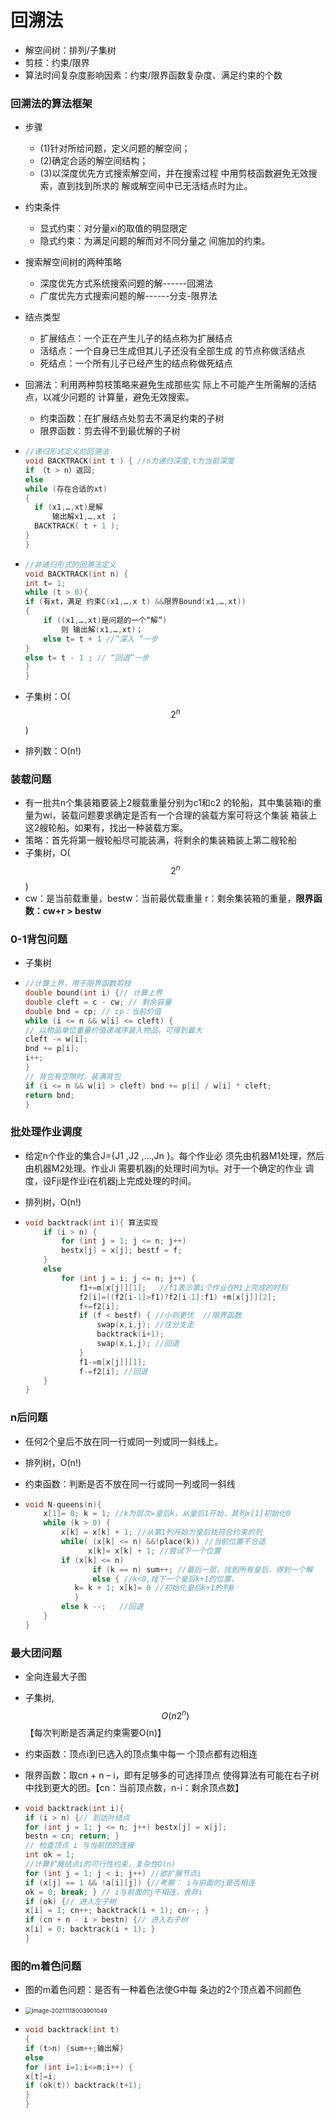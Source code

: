 # 回溯法

- 解空间树：排列/子集树
- 剪枝：约束/限界
- 算法时间复杂度影响因素：约束/限界函数复杂度、满足约束的个数

### 回溯法的算法框架

- 步骤
  
  - (1)针对所给问题，定义问题的解空间； 
  - (2)确定合适的解空间结构；
  -  (3)以深度优先方式搜索解空间，并在搜索过程 中用剪枝函数避免无效搜索，直到找到所求的 解或解空间中已无活结点时为止。
  
- 约束条件
  
  - 显式约束：对分量xi的取值的明显限定
  - 隐式约束：为满足问题的解而对不同分量之 间施加的约束。
  
- 搜索解空间树的两种策略
  - 深度优先方式系统搜索问题的解------回溯法
  - 广度优先方式搜索问题的解------分支-限界法

- 结点类型
  - 扩展结点：一个正在产生儿子的结点称为扩展结点
  - 活结点：一个自身已生成但其儿子还没有全部生成 的节点称做活结点
  -  死结点：一个所有儿子已经产生的结点称做死结点

- 回溯法：利用两种剪枝策略来避免生成那些实 际上不可能产生所需解的活结点，以减少问题的 计算量，避免无效搜索。
  - 约束函数：在扩展结点处剪去不满足约束的子树
  - 限界函数：剪去得不到最优解的子树

- ```c++
  //递归形式定义的回溯法
  void BACKTRACK(int t ) { //n为递归深度,t为当前深度
  if （t > n）返回;
  else
  while (存在合适的xt) 
  { 
  	if (x1,…,xt)是解
  		输出解x1,…,xt ；
  	BACKTRACK( t + 1 );
  }
  }
  ```

- ```C++
  //非递归形式的回溯法定义
  void BACKTRACK(int n) {
  int t= 1;
  while (t > 0){
  if (有xt，满足 约束C(x1,…,x t) &&限界Bound(x1,…,xt))
  { 
      if ((x1,…,xt)是问题的一个“解”)
          则 输出解(x1,…,xt)；
      else t= t + 1 //“深入 ”一步
  }
  else t= t - 1 ; // “回退”一步
  }
  }
  
  ```

  

- 子集树：O($$2^n$$)

- 排列数：O(n!)

### 装载问题

- 有一批共n个集装箱要装上2艘载重量分别为c1和c2 的轮船，其中集装箱i的重量为wi，装载问题要求确定是否有一个合理的装载方案可将这个集装 箱装上这2艘轮船。如果有，找出一种装载方案。
- 策略：首先将第一艘轮船尽可能装满，将剩余的集装箱装上第二艘轮船
- 子集树，O($$2^n$$)
- cw：是当前载重量，bestw：当前最优载重量   r：剩余集装箱的重量，**限界函数：cw+r > bestw**

### 0-1背包问题

- 子集树

- ```c++
  //计算上界，用于限界函数剪枝
  double bound(int i) {// 计算上界
  double cleft = c - cw; // 剩余容量
  double bnd = cp; // cp：当前价值
  while (i <= n && w[i] <= cleft) { 
  // 以物品单位重量价值递减序装入物品，可得到最大
  cleft -= w[i];
  bnd += p[i];
  i++;
  } 
  // 背包有空隙时，装满背包
  if (i <= n && w[i] > cleft) bnd += p[i] / w[i] * cleft;
  return bnd;
  }
  
  ```

### 批处理作业调度

- 给定n个作业的集合J={J1 ,J2 ,…,Jn }。每个作业必 须先由机器M1处理，然后由机器M2处理。作业Ji 需要机器j的处理时间为tji。对于一个确定的作业 调度，设Fji是作业i在机器j上完成处理的时间。

- 排列树，O(n!)

- ```C++
  void backtrack(int i){ 算法实现
      if (i > n) {
          for (int j = 1; j <= n; j++)
          bestx[j] = x[j]; bestf = f;
      } 
      else
          for (int j = i; j <= n; j++) {
              f1+=m[x[j]][1];   //f1表示第i个作业在M1上完成的时刻
              f2[i]=((f2[i-1]>f1)?f2[i-1]:f1) +m[x[j]][2];
              f+=f2[i];  
              if (f < bestf) { //小则更优  //限界函数
                  swap(x,i,j); //往分支走
                  backtrack(i+1);
                  swap(x,i,j); //回退
              }
              f1-=m[x[j]][1]; 
              f-=f2[i]; //回退 
      }
  }
  
  ```

  

### n后问题

- 任何2个皇后不放在同一行或同一列或同一斜线上。

- 排列树，O(n!)

- 约束函数：判断是否不放在同一行或同一列或同一斜线

- ```c++
  void N-queens(n){
      x[1]= 0; k = 1; //k为层次=皇后k，从皇后1开始，其列x[1]初始化0
      while (k > 0) { 
          x[k] = x[k] + 1; //从第1列开始为皇后找符合约束的列
          while( (x[k] <= n) &&!place(k)) //当前位置不合适
         	 	x[k]= x[k] + 1; //尝试下一个位置
          if (x[k] <= n) 
         		 if (k == n) sum++; //最后一层，找到所有皇后，得到一个解
         		 else { //k<0,找下一个皇后k+1的位置，
          	 k= k + 1; x[k]= 0 //初始化皇后k+1的列0
          	 } 
          else k --;   //回退
      } 
  }
  ```

### 最大团问题

- 全向连最大子图

- 子集树,$$O(n2^n)$$ 【每次判断是否满足约束需要O(n)】

- 约束函数：顶点i到已选入的顶点集中每一 个顶点都有边相连

- 限界函数：取cn + n – i，即有足够多的可选择顶点 使得算法有可能在右子树中找到更大的团。【cn：当前顶点数，n-i：剩余顶点数】

- ```c++
  void backtrack(int i){
  if (i > n) {// 到达叶结点
  for (int j = 1; j <= n; j++) bestx[j] = x[j];
  bestn = cn; return; }
  // 检查顶点 i 与当前团的连接
  int ok = 1;
  //计算扩展结点i的可行性约束，复杂性O(n) 
  for (int j = 1; j < i; j++) //欲扩展节点i
  if (x[j] == 1 && !a[i][j]) {//考察： i与前面的j是否相连
  ok = 0; break; } // i与前面的j不相连，舍弃i
  if (ok) {// 进入左子树
  x[i] = 1; cn++; backtrack(i + 1); cn--; }
  if (cn + n - i > bestn) {// 进入右子树
  x[i] = 0; backtrack(i + 1); }
  }
  ```

  

### 图的m着色问题

- 图的m着色问题：是否有一种着色法使G中每 条边的2个顶点着不同颜色

- <img src="images\image-20211118003901049.png" alt="image-20211118003901049" style="zoom:67%;" />

- ```c++
  void backtrack(int t)
  {
  if (t>n) {sum++;输出解}
  else
  for (int i=1;i<=m;i++) {
  x[t]=i;
  if (ok(t)) backtrack(t+1);
  }
  }
  ```